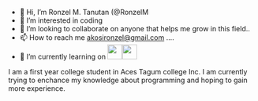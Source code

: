 - 👋 Hi, I’m Ronzel M. Tanutan (@RonzelM 
- 👀 I’m interested in coding
- 💞️ I’m looking to collaborate on anyone that helps me grow in this field..
- 📫 How to reach me akosironzel@gmail.com ....
- 🌱 I’m currently learning on
<img src="https://www.vectorlogo.zone/logos/w3_html5/w3_html5-icon.svg" width="30"><img src="https://www.vectorlogo.zone/logos/java/java-icon.svg" width="30">




I am a first year college student in Aces Tagum college Inc. I am currently trying to enchance my knowledge about programming and hoping to gain more experience.
